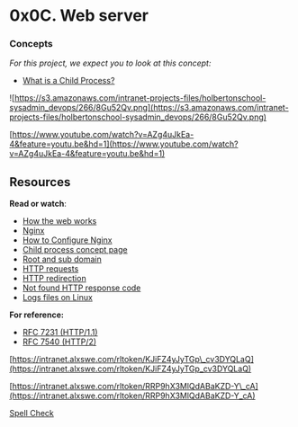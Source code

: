 # 0x0C. Web server

### Concepts

_For this project, we expect you to look at this concept:_

- [What is a Child Process?](https://intranet.alxswe.com/concepts/110)


![https://s3.amazonaws.com/intranet-projects-files/holbertonschool-sysadmin_devops/266/8Gu52Qv.png](https://s3.amazonaws.com/intranet-projects-files/holbertonschool-sysadmin_devops/266/8Gu52Qv.png)


[https://www.youtube.com/watch?v=AZg4uJkEa-4&feature=youtu.be&hd=1](https://www.youtube.com/watch?v=AZg4uJkEa-4&feature=youtu.be&hd=1)


## Resources

**Read or watch**:

- [How the web works](https://intranet.alxswe.com/rltoken/6TI3HiyFdwrbXWKVF24Gxw "How the web works")
- [Nginx](https://intranet.alxswe.com/rltoken/vkVMGlaf39j2DWAQWzo6EA "Nginx")
- [How to Configure Nginx](https://intranet.alxswe.com/rltoken/zKrpVxWuUHVdW4URAjdFbw "How to Configure Nginx")
- [Child process concept page](https://intranet.alxswe.com/rltoken/Ar18u5sRis1fkvkVgzdcqg "Child process concept page")
- [Root and sub domain](https://intranet.alxswe.com/rltoken/xi3peVqYl02PfpHHHlCtxQ "Root and sub domain")
- [HTTP requests](https://intranet.alxswe.com/rltoken/sBrrP4EAmI3NoYjIgZrUhw "HTTP requests")
- [HTTP redirection](https://intranet.alxswe.com/rltoken/Eaa4ZuKvye941hTkP8VlBQ "HTTP redirection")
- [Not found HTTP response code](https://intranet.alxswe.com/rltoken/eJSp2QFTY6jqqNtz8OVDEw "Not found HTTP response code")
- [Logs files on Linux](https://intranet.alxswe.com/rltoken/7WMNY5CWD-CBrxmQrdmfPg "Logs files on Linux")

**For reference:**

- [RFC 7231 (HTTP/1.1)](https://intranet.alxswe.com/rltoken/BGa6RrS0dnM6EdBGS_ZDUw "RFC 7231 (HTTP/1.1)")
- [RFC 7540 (HTTP/2)](https://intranet.alxswe.com/rltoken/IZ2fyYn1qNZ9RXXsg5vG1g "RFC 7540 (HTTP/2)")

[https://intranet.alxswe.com/rltoken/KJiFZ4yJyTGp\_cv3DYQLaQ](https://intranet.alxswe.com/rltoken/KJiFZ4yJyTGp_cv3DYQLaQ)

[https://intranet.alxswe.com/rltoken/RRP9hX3MlQdABaKZD-Y\_cA](https://intranet.alxswe.com/rltoken/RRP9hX3MlQdABaKZD-Y_cA)

[Spell Check](https://github.com/koalaman/shellcheck#installing)


